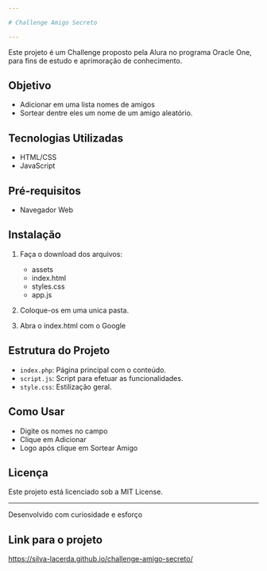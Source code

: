 ```yaml
---

# Challenge Amigo Secreto

---
```


Este projeto é um Challenge proposto pela Alura no programa Oracle One, para fins de estudo e aprimoração de conhecimento.
 
## Objetivo

- Adicionar em uma lista nomes de amigos
- Sortear dentre eles um nome de um amigo aleatório.

## Tecnologias Utilizadas

- HTML/CSS
- JavaScript

## Pré-requisitos

- Navegador Web

## Instalação

1. Faça o download dos arquivos:
   -  assets
   -  index.html
   - styles.css
   - app.js

2. Coloque-os em uma unica pasta.

3. Abra o index.html com o Google

## Estrutura do Projeto

- `index.php`: Página principal com o conteúdo.
- `script.js`: Script para efetuar as funcionalidades.
- `style.css`: Estilização geral.

## Como Usar
- Digite os nomes no campo
- Clique em Adicionar
- Logo após clique em Sortear Amigo

## Licença

Este projeto está licenciado sob a MIT License.

---

Desenvolvido com curiosidade e esforço

## Link para o projeto
https://silva-lacerda.github.io/challenge-amigo-secreto/
